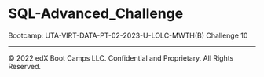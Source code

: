 # SQL-Advanced_Challenge
Bootcamp: UTA-VIRT-DATA-PT-02-2023-U-LOLC-MWTH(B) Challenge 10

---

© 2022 edX Boot Camps LLC. Confidential and Proprietary. All Rights Reserved.

